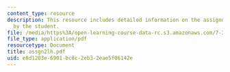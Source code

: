 ```yaml
---
content_type: resource
description: This resource includes detailed information on the assignment submitted
  by the student.
file: /media/https%3A/open-learning-course-data-rc.s3.amazonaws.com/7-349-biological-computing-at-the-crossroads-of-engineering-and-science-spring-2005/e8d1203e6901bc8c2eb32eae5f06142e_assgn2lh.pdf
file_type: application/pdf
resourcetype: Document
title: assgn2lh.pdf
uid: e8d1203e-6901-bc8c-2eb3-2eae5f06142e
---
```

